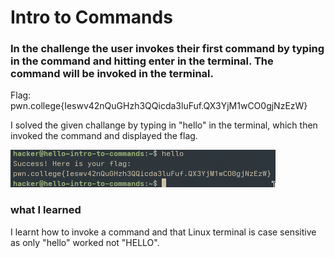 # Intro to Commands
### In the challenge the user invokes their first command by typing in the command and hitting enter in the terminal. The command will be invoked in the terminal.

Flag: pwn.college{Ieswv42nQuGHzh3QQicda3luFuf.QX3YjM1wCO0gjNzEzW}

I solved the given challange by typing in "hello" in the terminal, which then invoked the command and displayed the flag.

![screenshot](hello.png)

### what I learned
I learnt how to invoke a command and that Linux terminal is case sensitive as only "hello" worked not "HELLO".
